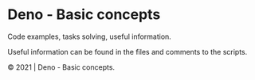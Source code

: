 # Deno - Basic concepts

Code examples, tasks solving, useful information.

Useful information can be found in the files and comments to the scripts.

© 2021 | Deno - Basic concepts.
